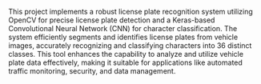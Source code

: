 This project implements a robust license plate recognition system utilizing OpenCV for precise license plate detection and a Keras-based Convolutional Neural Network (CNN) for character classification. The system efficiently segments and identifies license plates from vehicle images, accurately recognizing and classifying characters into 36 distinct classes. This tool enhances the capability to analyze and utilize vehicle plate data effectively, making it suitable for applications like automated traffic monitoring, security, and data management.
